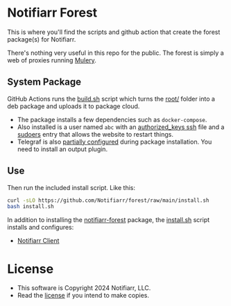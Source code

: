 # Notifiarr Forest

This is where you'll find the scripts and github action that create the forest package(s) for Notifiarr.

There's nothing very useful in this repo for the public. 
The forest is simply a web of proxies running [Mulery](https://github.com/golift/mulery).

## System Package

GitHub Actions runs the [build.sh](build.sh) script which turns the [root/](root/) folder into a deb package and uploads it to package cloud.

- The package installs a few dependencies such as `docker-compose`.
- Also installed is a user named `abc` with an [authorized_keys ssh](root/home/abc/.ssh/authorized_keys)
    file and a [sudoers](root/etc/sudoers.d/workers) entry that allows the website to restart things.
- Telegraf is also [partially configured](root/etc/telegraf/telegraf.d/notifiarr.conf) during package installation.
  You need to install an output plugin.

## Use

Then run the included install script. Like this:
```bash
curl -sLO https://github.com/Notifiarr/forest/raw/main/install.sh
bash install.sh
```

In addition to installing the [notifiarr-forest](https://packagecloud.io/app/golift/nonpublic/search?q=notifiarr-forest)
package, the [install.sh](install.sh) script installs and configures:

- [Notifiarr Client](https://github.com/Notifiarr/notifiarr)


# License

- This software is Copyright 2024 Notifiarr, LLC.
- Read the [license](LICENSE) if you intend to make copies.